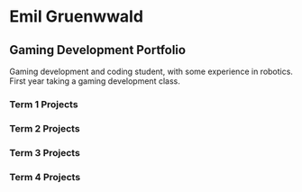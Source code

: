 # Emil Gruenwwald
## Gaming Development Portfolio
Gaming development and coding student, with some experience in robotics. First year taking a gaming development class.

### Term 1 Projects

### Term 2 Projects

### Term 3 Projects

### Term 4 Projects
